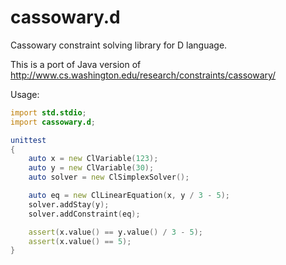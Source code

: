 cassowary.d
===========

Cassowary constraint solving library for D language.

This is a port of Java version of http://www.cs.washington.edu/research/constraints/cassowary/

Usage:
```d
import std.stdio;
import cassowary.d;

unittest
{
	auto x = new ClVariable(123);
	auto y = new ClVariable(30);
	auto solver = new ClSimplexSolver();

	auto eq = new ClLinearEquation(x, y / 3 - 5);
	solver.addStay(y);
	solver.addConstraint(eq);

	assert(x.value() == y.value() / 3 - 5);
	assert(x.value() == 5);
}
```
